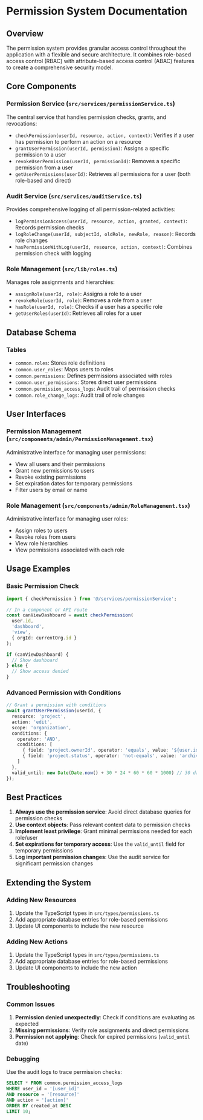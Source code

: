 # Permission System Documentation

## Overview

The permission system provides granular access control throughout the application with a flexible and secure architecture. It combines role-based access control (RBAC) with attribute-based access control (ABAC) features to create a comprehensive security model.

## Core Components

### Permission Service (`src/services/permissionService.ts`)

The central service that handles permission checks, grants, and revocations:

- `checkPermission(userId, resource, action, context)`: Verifies if a user has permission to perform an action on a resource
- `grantUserPermission(userId, permission)`: Assigns a specific permission to a user
- `revokeUserPermission(userId, permissionId)`: Removes a specific permission from a user
- `getUserPermissions(userId)`: Retrieves all permissions for a user (both role-based and direct)

### Audit Service (`src/services/auditService.ts`)

Provides comprehensive logging of all permission-related activities:

- `logPermissionAccess(userId, resource, action, granted, context)`: Records permission checks
- `logRoleChange(userId, subjectId, oldRole, newRole, reason)`: Records role changes
- `hasPermissionWithLog(userId, resource, action, context)`: Combines permission check with logging

### Role Management (`src/lib/roles.ts`)

Manages role assignments and hierarchies:

- `assignRole(userId, role)`: Assigns a role to a user
- `revokeRole(userId, role)`: Removes a role from a user
- `hasRole(userId, role)`: Checks if a user has a specific role
- `getUserRoles(userId)`: Retrieves all roles for a user

## Database Schema

### Tables

- `common.roles`: Stores role definitions
- `common.user_roles`: Maps users to roles
- `common.permissions`: Defines permissions associated with roles
- `common.user_permissions`: Stores direct user permissions
- `common.permission_access_logs`: Audit trail of permission checks
- `common.role_change_logs`: Audit trail of role changes

## User Interfaces

### Permission Management (`src/components/admin/PermissionManagement.tsx`)

Administrative interface for managing user permissions:
- View all users and their permissions
- Grant new permissions to users
- Revoke existing permissions
- Set expiration dates for temporary permissions
- Filter users by email or name

### Role Management (`src/components/admin/RoleManagement.tsx`)

Administrative interface for managing user roles:
- Assign roles to users
- Revoke roles from users
- View role hierarchies
- View permissions associated with each role

## Usage Examples

### Basic Permission Check

```typescript
import { checkPermission } from '@/services/permissionService';

// In a component or API route
const canViewDashboard = await checkPermission(
  user.id,
  'dashboard',
  'view',
  { orgId: currentOrg.id }
);

if (canViewDashboard) {
  // Show dashboard
} else {
  // Show access denied
}
```

### Advanced Permission with Conditions

```typescript
// Grant a permission with conditions
await grantUserPermission(userId, {
  resource: 'project',
  action: 'edit',
  scope: 'organization',
  conditions: {
    operator: 'AND',
    conditions: [
      { field: 'project.ownerId', operator: 'equals', value: '${user.id}' },
      { field: 'project.status', operator: 'not-equals', value: 'archived' }
    ]
  },
  valid_until: new Date(Date.now() + 30 * 24 * 60 * 60 * 1000) // 30 days
});
```

## Best Practices

1. **Always use the permission service**: Avoid direct database queries for permission checks
2. **Use context objects**: Pass relevant context data to permission checks
3. **Implement least privilege**: Grant minimal permissions needed for each role/user
4. **Set expirations for temporary access**: Use the `valid_until` field for temporary permissions
5. **Log important permission changes**: Use the audit service for significant permission changes

## Extending the System

### Adding New Resources

1. Update the TypeScript types in `src/types/permissions.ts`
2. Add appropriate database entries for role-based permissions
3. Update UI components to include the new resource

### Adding New Actions

1. Update the TypeScript types in `src/types/permissions.ts`
2. Add appropriate database entries for role-based permissions
3. Update UI components to include the new action

## Troubleshooting

### Common Issues

1. **Permission denied unexpectedly**: Check if conditions are evaluating as expected
2. **Missing permissions**: Verify role assignments and direct permissions
3. **Permission not applying**: Check for expired permissions (`valid_until` date)

### Debugging

Use the audit logs to trace permission checks:

```sql
SELECT * FROM common.permission_access_logs 
WHERE user_id = '[user_id]' 
AND resource = '[resource]'
AND action = '[action]'
ORDER BY created_at DESC
LIMIT 10;
``` 